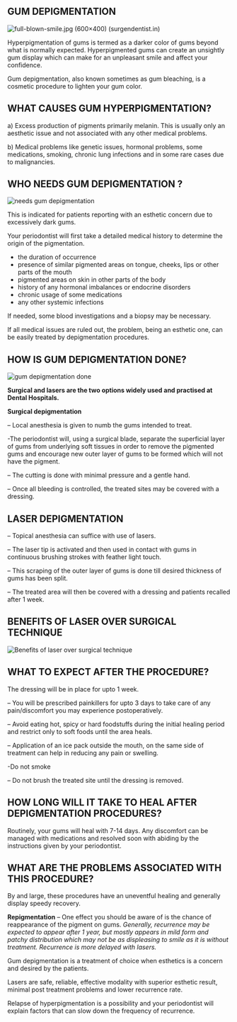 ## GUM DEPIGMENTATION

![full-blown-smile.jpg (600×400) (surgendentist.in)](http://media.surgendentist.in/full-blown-smile.jpg)

Hyperpigmentation of gums is termed as a darker color of gums beyond what is normally expected. Hyperpigmented gums can create an unsightly gum display which can make for an unpleasant smile and affect your confidence.

Gum depigmentation, also known sometimes as gum bleaching, is a cosmetic procedure to lighten your gum color. 

## WHAT CAUSES GUM HYPERPIGMENTATION?

a) Excess production of pigments primarily melanin. This is usually only an aesthetic issue and not associated with any other medical problems.

b) Medical problems like genetic issues, hormonal problems, some medications, smoking, chronic lung infections and in some rare cases due to malignancies.

## WHO NEEDS GUM DEPIGMENTATION ?



![needs gum depigmentation](https://sp-ao.shortpixel.ai/client/to_auto,q_glossy,ret_img,w_742,h_740/https://www.fmsdental.com/wp-content/uploads/2021/06/needs-gum-depigmentation.jpg)

This is indicated for patients reporting with an esthetic concern due to excessively dark  gums.

Your periodontist will first take a detailed medical history to determine the origin of the pigmentation.

- the duration of occurrence
- presence of similar pigmented areas on tongue, cheeks, lips or other parts of the mouth
- pigmented areas on skin in other parts of the body
- history of any hormonal imbalances or endocrine disorders
- chronic usage of some medications
- any other systemic infections

If needed, some blood investigations and a biopsy may be necessary.

If all medical issues are ruled out, the problem, being an esthetic one, can be easily treated by depigmentation procedures.







## HOW IS GUM DEPIGMENTATION DONE?

![gum depigmentation done](https://sp-ao.shortpixel.ai/client/to_auto,q_glossy,ret_img,w_612,h_612/https://www.fmsdental.com/wp-content/uploads/2021/06/gum-depigmentation-done.jpg)

**Surgical and lasers are the two options widely used and practised at Dental Hospitals.**

**Surgical depigmentation**

– Local anesthesia is given to numb the gums intended to treat.

-The periodontist will, using a surgical blade, separate the superficial layer of gums from underlying soft tissues in order to remove the pigmented gums and encourage new outer layer of gums to be formed which will not have the pigment.

– The cutting is done with minimal pressure and a gentle hand.

– Once all bleeding is controlled, the treated sites may be covered with a dressing.



## LASER DEPIGMENTATION

– Topical anesthesia can suffice with use of lasers.

– The laser tip is activated and then used in contact with gums in continuous brushing strokes with feather light touch.

– This scraping of the outer layer of gums is done till desired thickness of gums has been split.

– The treated area will then be covered with a dressing and patients recalled after 1 week.

 



## BENEFITS OF LASER OVER SURGICAL TECHNIQUE

![Benefits of laser over surgical technique](https://sp-ao.shortpixel.ai/client/to_auto,q_glossy,ret_img,w_555,h_330/https://www.fmsdental.com/wp-content/uploads/2021/06/Capture-1.png)



## WHAT TO EXPECT AFTER THE PROCEDURE?

The dressing will be in place for upto 1 week.

– You will be prescribed painkillers for upto 3 days to take care of any pain/discomfort you may experience postoperatively.

– Avoid eating hot, spicy or hard foodstuffs during the initial healing period and restrict only to soft foods until the area heals.

– Application of an ice pack outside the mouth, on the same side of treatment can help in reducing any pain or swelling.

-Do not smoke

– Do not brush the treated site until the dressing is removed.

## HOW LONG WILL IT TAKE TO HEAL AFTER DEPIGMENTATION PROCEDURES?

Routinely, your gums will heal with 7-14 days. Any discomfort can be managed with medications and resolved soon with abiding by the instructions given by your periodontist.



## WHAT ARE THE PROBLEMS ASSOCIATED WITH THIS PROCEDURE?

By and large, these procedures have an uneventful healing and generally display speedy recovery.

**Repigmentation** – One effect you should be aware of  is the chance of reappearance of the pigment on gums. *Generally, recurrence may be expected to appear after 1 year, but mostly appears in mild form and patchy distribution which may not be as displeasing to smile as it is without treatment. Recurrence is more delayed with lasers.*

Gum depigmentation is a treatment of choice when esthetics is a concern and desired by the patients.

Lasers are safe, reliable, effective modality with superior esthetic result, minimal post treatment problems and lower recurrence rate.

Relapse of hyperpigmentation is a possibility and your periodontist will explain factors that can slow down the frequency of recurrence.

